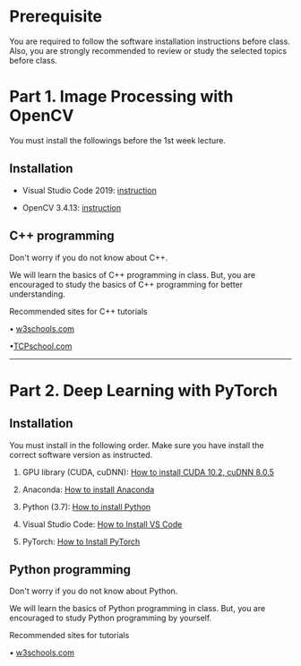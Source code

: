 # Prerequisite



You are required to follow the software installation instructions before class. 
Also, you are strongly recommended to review or study the selected topics before class.



# Part 1. Image Processing with OpenCV

You must install the followings before the 1st week lecture. 
## Installation

* Visual Studio Code 2019:  [instruction](https://ykkim.gitbook.io/dlip/dlip-installation-guide/ide/visual-studio-community)

* OpenCV 3.4.13: [instruction](https://ykkim.gitbook.io/dlip/dlip-installation-guide/opencv/opencv-install) 



## C++ programming
Don't worry if you do not know about C++.  

We will learn the basics of C++ programming in class.  But, you are encouraged to study the basics of C++ programming for better understanding.

Recommended sites for C++ tutorials 

• [w3schools.com](https://www.w3schools.com/cpp/)

•[TCPschool.com](http://www.tcpschool.com/cpp/intro)



------



# Part 2. Deep Learning with PyTorch



## Installation

You must install in the following order. Make sure you have install the correct software  version as instructed.

1. GPU library (CUDA, cuDNN):  [How to install CUDA 10.2, cuDNN 8.0.5](https://ykkim.gitbook.io/dlip/dlip-installation-guide/cuda-installation#9f39)

2. Anaconda: [How to install Anaconda](https://ykkim.gitbook.io/dlip/dlip-installation-guide/cuda-installation#9f39)

3. Python (3.7): [How to install Python](https://ykkim.gitbook.io/dlip/programming/python)

4. Visual Studio Code: [How to Install VS Code](https://ykkim.gitbook.io/dlip/dlip-installation-guide/ide/vscode#installation)

5. PyTorch: [How to Install PyTorch](https://ykkim.gitbook.io/dlip/dlip-installation-guide/framework/pytorch)



## Python programming

Don't worry if you do not know about Python. 

We will learn the basics of Python programming in class.  But, you are encouraged to study Python programming by yourself. 

Recommended sites for tutorials 

• [w3schools.com](https://www.w3schools.com/python/default.asp)

